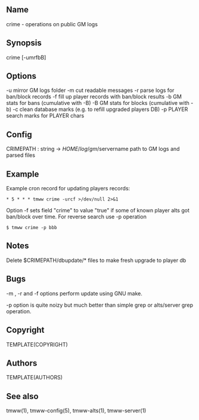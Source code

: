 Name
----
crime - operations on public GM logs

Synopsis
--------

crime [-umrfbB]

Options
-------

-u          mirror GM logs folder
-m          cut readable messages
-r          parse logs for ban/block records
-f          fill up player records with ban/block results
-b          GM stats for bans (cumulative with -B)
-B          GM stats for blocks (cumulative with -b)
-c          clean database marks (e.g. to refill upgraded players DB)
-p PLAYER   search marks for PLAYER chars

Config
------

CRIMEPATH : string -> $HOME/log/gm/$servername
    path to GM logs and parsed files

Example
-------

Example cron record for updating players records:

    * 5 * * * tmww crime -urcf >/dev/null 2>&1

Option -f sets field "crime" to value "true" if some of known player alts got
ban/block over time. For reverse search use -p operation

    $ tmww crime -p bbb

Notes
-----

Delete $CRIMEPATH/dbupdate/* files to make fresh upgrade to player db

Bugs
----

-m , -r and -f options perform update using GNU make.

-p option is quite noizy but much better than simple grep or alts/server grep
operation.

Copyright
---------
TEMPLATE(COPYRIGHT)

Authors
-------
TEMPLATE(AUTHORS)

See also
--------
tmww(1), tmww-config(5), tmww-alts(1), tmww-server(1)

